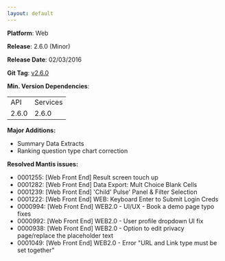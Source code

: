 ```yaml
---
layout: default
---
```


**Platform**: Web

**Release**: 2.6.0 (Minor)

**Release Date**: 02/03/2016

**Git Tag**: [v2.6.0](https://github.com/OnePulse/onepulse-v2-web/releases/tag/v2.6.0)

**Min. Version Dependencies**:

<table>
  <tr>
    <td>API</td>
    <td>Services</td>
  </tr>
  <tr>
    <td>2.6.0</td>
    <td>2.6.0</td>
  </tr>
</table>

**Major Additions:**
*   Summary Data Extracts
*   Ranking question type chart correction

**Resolved Mantis issues:**
*   0001255: [Web Front End] Result screen touch up
*   0001282: [Web Front End] Data Export: Mult Choice Blank Cells
*   0001239: [Web Front End] 'Child' Pulse' Panel & Filter Selection
*   0001222: [Web Front End] WEB: Keyboard Enter to Submit Login Creds
*   0000994: [Web Front End] WEB2.0 - UI/UX - Book a demo page typo fixes
*   0000992: [Web Front End] WEB2.0 - User profile dropdown UI fix
*   0000938: [Web Front End] WEB2.0 - Option to edit privacy page/replace the placeholder text
*   0001049: [Web Front End] WEB2.0 - Error "URL and Link type must be set together"
